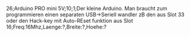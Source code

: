 26;Arduino PRO mini 5V;10;1;Der kleine Arduino. Man braucht zum programmieren einen separaten USB->Seriell wandler zB den aus Slot 33  oder den Hack-key mit Auto-REset funktion aus Slot 16;Freq:16Mhz,Laenge:?,Breite:?,Hoehe:?
